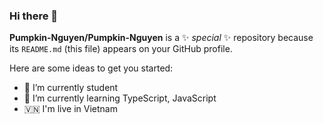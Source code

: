 ### Hi there 👋

**Pumpkin-Nguyen/Pumpkin-Nguyen** is a ✨ _special_ ✨ repository because its `README.md` (this file) appears on your GitHub profile.

Here are some ideas to get you started:

- 🔭 I’m currently student
- 🌱 I’m currently learning TypeScript, JavaScript
- 🇻🇳 I'm live in Vietnam

